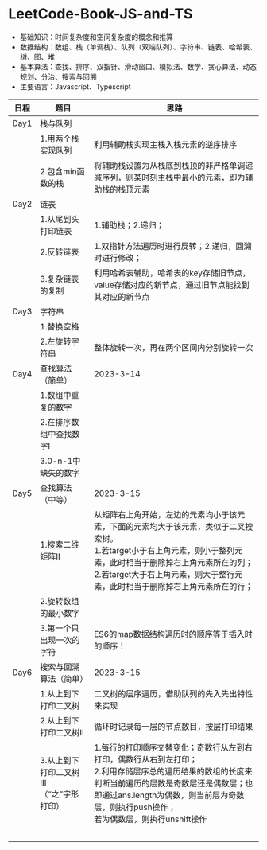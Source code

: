 # LeetCode-Book-JS-and-TS

- 基础知识：时间复杂度和空间复杂度的概念和推算
- 数据结构：数组、栈（单调栈）、队列（双端队列）、字符串、链表、哈希表、树、图、堆
- 基本算法：查找、排序、双指针、滑动窗口、模拟法、数学、贪心算法、动态规划、分治、搜索与回溯
- 主要语言：Javascript、Typescript

| 日程 | 题目                                           | 思路                                                                                                                                                                                                                                                         |
| ---- | ---------------------------------------------- | ------------------------------------------------------------------------------------------------------------------------------------------------------------------------------------------------------------------------------------------------------------ |
| Day1 | 栈与队列                                       |                                                                                                                                                                                                                                                              |
|      | 1.用两个栈实现队列                             | 利用辅助栈实现主栈入栈元素的逆序排序                                                                                                                                                                                                                         |
|      | 2.包含min函数的栈                              | 将辅助栈设置为从栈底到栈顶的非严格单调递减序列，则某时刻主栈中最小的元素，即为辅助栈的栈顶元素                                                                                                                                                               |
| Day2 | 链表                                           |                                                                                                                                                                                                                                                              |
|      | 1.从尾到头打印链表                             | 1.辅助栈；2.递归；                                                                                                                                                                                                                                           |
|      | 2.反转链表                                     | 1.双指针方法遍历时进行反转；2.递归，回溯时进行修改；                                                                                                                                                                                                         |
|      | 3.复杂链表的复制                               | 利用哈希表辅助，哈希表的key存储旧节点，value存储对应的新节点，通过旧节点能找到其对应的新节点                                                                                                                                                                 |
| Day3 | 字符串                                         |                                                                                                                                                                                                                                                              |
|      | 1.替换空格                                     |                                                                                                                                                                                                                                                              |
|      | 2.左旋转字符串                                 | 整体旋转一次，再在两个区间内分别旋转一次                                                                                                                                                                                                                     |
| Day4 | 查找算法（简单）                               | 2023-3-14                                                                                                                                                                                                                                                    |
|      | 1.数组中重复的数字                             |                                                                                                                                                                                                                                                              |
|      | 2.在排序数组中查找数字Ⅰ                       |                                                                                                                                                                                                                                                              |
|      | 3.0-n-1中缺失的数字                            |                                                                                                                                                                                                                                                              |
| Day5 | 查找算法（中等）                               | 2023-3-15                                                                                                                                                                                                                                                    |
|      | 1.搜索二维矩阵Ⅱ                               | 从矩阵右上角开始，左边的元素均小于该元素，下面的元素均大于该元素，类似于二叉搜索树。<br />1.若target小于右上角元素，则小于整列元素，此时相当于删除掉右上角元素所在的列；<br />2.若target大于右上角元素，则大于整行元素，此时相当于删除掉右上角元素所在的行； |
|      | 2.旋转数组的最小数字                           |                                                                                                                                                                                                                                                              |
|      | 3.第一个只出现一次的字符                       | ES6的map数据结构遍历时的顺序等于插入时的顺序！                                                                                                                                                                                                               |
| Day6 | 搜索与回溯算法（简单）                         | 2023-3-15                                                                                                                                                                                                                                                    |
|      | 1.从上到下打印二叉树                           | 二叉树的层序遍历，借助队列的先入先出特性来实现                                                                                                                                                                                                               |
|      | 2.从上到下打印二叉树Ⅱ                         | 循环时记录每一层的节点数目，按层打印结果                                                                                                                                                                                                                     |
|      | 3.从上到下打印二叉树Ⅲ<br />（“之”字形打印） | 1.每行的打印顺序交替变化；奇数行从左到右打印，偶数行从右到左打印；<br />2.利用存储层序总的遍历结果的数组的长度来判断当前遍历的层数是奇数层还是偶数层；也即通过ans.length为偶数，则当前层为奇数层，则执行push操作；<br />若为偶数层，则执行unshift操作        |
|      |                                                |                                                                                                                                                                                                                                                              |
|      |                                                |                                                                                                                                                                                                                                                              |
|      |                                                |                                                                                                                                                                                                                                                              |
|      |                                                |                                                                                                                                                                                                                                                              |
|      |                                                |                                                                                                                                                                                                                                                              |
